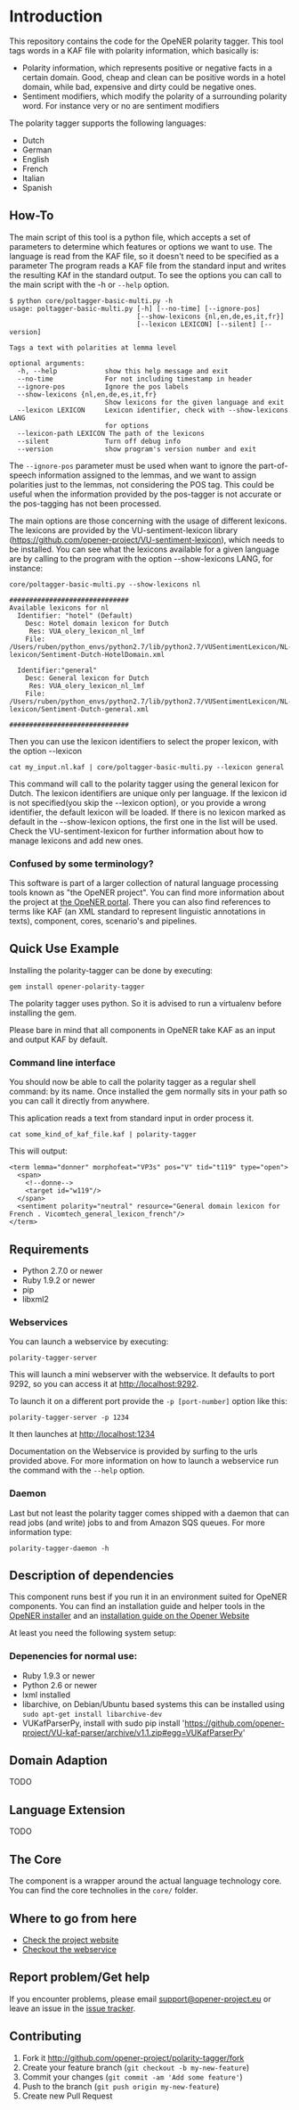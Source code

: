 # Introduction

This repository contains the code for the OpeNER polarity tagger. This tool tags
words in a KAF file with polarity information, which basically is:

* Polarity information, which represents positive or negative facts in a certain
  domain. Good, cheap and clean can be positive words in a hotel domain, while
  bad, expensive and dirty could be negative ones.
* Sentiment modifiers, which modify the polarity of a surrounding polarity word.
  For instance very or no are sentiment modifiers

The polarity tagger supports the following languages:

* Dutch
* German
* English
* French
* Italian
* Spanish

## How-To

The main script of this tool is a python file, which accepts a set of parameters
to determine which features or options we want to use. The language is read from
the KAF file, so it doesn't need to be specified as a parameter The program
reads a KAF file from the standard input and writes the resulting KAf in the
standard output.  To see the options you can call to the main script with the -h
or `--help` option.

    $ python core/poltagger-basic-multi.py -h
    usage: poltagger-basic-multi.py [-h] [--no-time] [--ignore-pos]
                                    [--show-lexicons {nl,en,de,es,it,fr}]
                                    [--lexicon LEXICON] [--silent] [--version]

    Tags a text with polarities at lemma level

    optional arguments:
      -h, --help            show this help message and exit
      --no-time             For not including timestamp in header
      --ignore-pos          Ignore the pos labels
      --show-lexicons {nl,en,de,es,it,fr}
                            Show lexicons for the given language and exit
      --lexicon LEXICON     Lexicon identifier, check with --show-lexicons LANG
                            for options
      --lexicon-path LEXICON The path of the lexicons
      --silent              Turn off debug info
      --version             show program's version number and exit

The `--ignore-pos` parameter must be used when want to ignore the part-of-speech
information assigned to the lemmas, and we want to assign polarities just to the
lemmas, not considering the POS tag. This could be useful when the information
provided by the pos-tagger is not accurate or the pos-tagging has not been
processed.

The main options are those concerning with the usage of different lexicons. The
lexicons are provided by the VU-sentiment-lexicon library
(https://github.com/opener-project/VU-sentiment-lexicon), which needs to be
installed.  You can see what the lexicons available for a given language are by
calling to the program with the option --show-lexicons LANG, for instance:

    core/poltagger-basic-multi.py --show-lexicons nl

    ##############################
    Available lexicons for nl
      Identifier: "hotel" (Default)
        Desc: Hotel domain lexicon for Dutch
         Res: VUA_olery_lexicon_nl_lmf
        File: /Users/ruben/python_envs/python2.7/lib/python2.7/VUSentimentLexicon/NL-lexicon/Sentiment-Dutch-HotelDomain.xml

      Identifier:"general"
        Desc: General lexicon for Dutch
         Res: VUA_olery_lexicon_nl_lmf
        File: /Users/ruben/python_envs/python2.7/lib/python2.7/VUSentimentLexicon/NL-lexicon/Sentiment-Dutch-general.xml

    ##############################

Then you can use the lexicon identifiers to select the proper lexicon, with the
option --lexicon

    cat my_input.nl.kaf | core/poltagger-basic-multi.py --lexicon general

This command will call to the polarity tagger using the general lexicon for
Dutch. The lexicon identifiers are unique only per language.  If the lexicon id
is not specified(you skip the --lexicon option), or you provide a wrong
identifier, the default lexicon will be loaded.  If there is no lexicon marked
as default in the --show-lexicon options, the first one in the list will be
used. Check the VU-sentiment-lexicon for further information about how to manage
lexicons and add new ones.

### Confused by some terminology?

This software is part of a larger collection of natural language processing
tools known as "the OpeNER project". You can find more information about the
project at [the OpeNER portal](http://opener-project.github.io). There you can
also find references to terms like KAF (an XML standard to represent linguistic
annotations in texts), component, cores, scenario's and pipelines.

Quick Use Example
-----------------

Installing the polarity-tagger can be done by executing:

    gem install opener-polarity-tagger

The polarity tagger uses python. So it is advised to run a virtualenv before
installing the gem.

Please bare in mind that all components in OpeNER take KAF as an input and
output KAF by default.

### Command line interface

You should now be able to call the polarity tagger as a regular shell command:
by its name. Once installed the gem normally sits in your path so you can call
it directly from anywhere.

This aplication reads a text from standard input in order process it.

    cat some_kind_of_kaf_file.kaf | polarity-tagger

This will output:

    <term lemma="donner" morphofeat="VP3s" pos="V" tid="t119" type="open">
      <span>
        <!--donne-->
        <target id="w119"/>
      </span>
      <sentiment polarity="neutral" resource="General domain lexicon for French . Vicomtech_general_lexicon_french"/>
    </term>

## Requirements

* Python 2.7.0 or newer
* Ruby 1.9.2 or newer
* pip
* libxml2

### Webservices

You can launch a webservice by executing:

    polarity-tagger-server

This will launch a mini webserver with the webservice. It defaults to port 9292,
so you can access it at <http://localhost:9292>.

To launch it on a different port provide the `-p [port-number]` option like this:

    polarity-tagger-server -p 1234

It then launches at <http://localhost:1234>

Documentation on the Webservice is provided by surfing to the urls provided
above. For more information on how to launch a webservice run the command with
the `--help` option.

### Daemon

Last but not least the polarity tagger comes shipped with a daemon that can read
jobs (and write) jobs to and from Amazon SQS queues. For more information type:

    polarity-tagger-daemon -h

Description of dependencies
---------------------------

This component runs best if you run it in an environment suited for OpeNER
components. You can find an installation guide and helper tools in the
[OpeNER installer](https://github.com/opener-project/opener-installer) and an
[installation guide on the Opener Website](http://opener-project.github.io/getting-started/how-to/local-installation.html)

At least you need the following system setup:

### Depenencies for normal use:

* Ruby 1.9.3 or newer
* Python 2.6 or newer
* lxml installed
* libarchive, on Debian/Ubuntu based systems this can be installed using
  `sudo apt-get install libarchive-dev`
* VUKafParserPy, install with sudo pip install 'https://github.com/opener-project/VU-kaf-parser/archive/v1.1.zip#egg=VUKafParserPy'

Domain Adaption
---------------

  TODO

Language Extension
------------------

  TODO

The Core
--------

The component is a wrapper around the actual language technology core. You
can find the core technolies in the `core/` folder.

Where to go from here
---------------------

* [Check the project website](http://opener-project.github.io)
* [Checkout the webservice](http://opener.olery.com/polarity-tagger)

Report problem/Get help
-----------------------

If you encounter problems, please email <support@opener-project.eu> or leave an
issue in the
[issue tracker](https://github.com/opener-project/polarity-tagger/issues).

Contributing
------------

1. Fork it <http://github.com/opener-project/polarity-tagger/fork>
2. Create your feature branch (`git checkout -b my-new-feature`)
3. Commit your changes (`git commit -am 'Add some feature'`)
4. Push to the branch (`git push origin my-new-feature`)
5. Create new Pull Request

